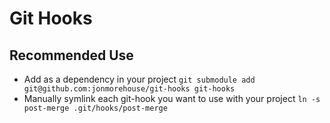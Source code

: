 Git Hooks  
========

Recommended Use
--------------

* Add as a dependency in your project `git submodule add git@github.com:jonmorehouse/git-hooks git-hooks`
* Manually symlink each git-hook you want to use with your project `ln -s post-merge .git/hooks/post-merge`

